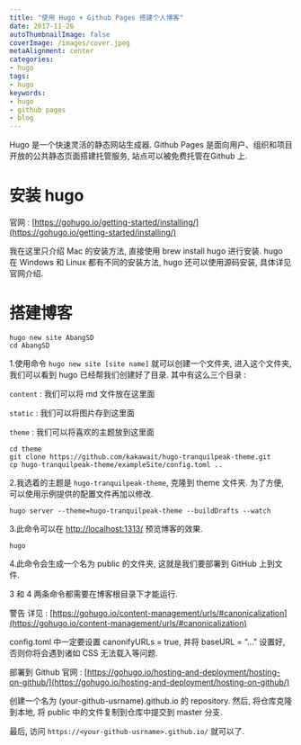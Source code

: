 ```yaml
---
title: "使用 Hugo + Github Pages 搭建个人博客"
date: 2017-11-26
autoThumbnailImage: false
coverImage: /images/cover.jpeg
metaAlignment: center
categories:
- hugo
tags:
- hugo
keywords:
- hugo
- github pages
- blog
---
```


Hugo 是一个快速灵活的静态网站生成器. Github Pages 是面向用户、组织和项目开放的公共静态页面搭建托管服务, 站点可以被免费托管在Github 上.

<!--more-->

# 安装 hugo

官网 : [https://gohugo.io/getting-started/installing/](https://gohugo.io/getting-started/installing/)

我在这里只介绍 Mac 的安装方法, 直接使用 brew install hugo 进行安装. hugo 在 Windows 和 Linux 都有不同的安装方法, hugo 还可以使用源码安装, 具体详见官网介绍.

# 搭建博客

``` shell
hugo new site AbangSD
cd AbangSD
```

1.使用命令 `hugo new site [site name]` 就可以创建一个文件夹, 进入这个文件夹, 我们可以看到 hugo 已经帮我们创建好了目录. 其中有这么三个目录 :

`content` : 我们可以将 md 文件放在这里面

`static` : 我们可以将图片存到这里面

`theme` : 我们可以将喜欢的主题放到这里面

``` shell
cd theme
git clone https://github.com/kakawait/hugo-tranquilpeak-theme.git
cp hugo-tranquilpeak-theme/exampleSite/config.toml ..
```

2.我选着的主题是 `hugo-tranquilpeak-theme`, 克隆到 theme 文件夹. 为了方便, 可以使用示例提供的配置文件再加以修改.

``` shell
hugo server --theme=hugo-tranquilpeak-theme --buildDrafts --watch
```

3.此命令可以在 [http://localhost:1313/](http://localhost:1313/) 预览博客的效果.

``` shell
hugo
```

4.此命令会生成一个名为 public 的文件夹, 这就是我们要部署到 GitHub 上到文件.

3 和 4 两条命令都需要在博客根目录下才能运行.

警告
详见 : [https://gohugo.io/content-management/urls/#canonicalization](https://gohugo.io/content-management/urls/#canonicalization)

config.toml 中一定要设置 canonifyURLs = true, 并将 baseURL = “…” 设置好, 否则你将会遇到诸如 CSS 无法载入等问题.

部署到 Github
官网 : [https://gohugo.io/hosting-and-deployment/hosting-on-github/](https://gohugo.io/hosting-and-deployment/hosting-on-github/)

创建一个名为 (your-github-usrname).github.io 的 repository. 然后, 将仓库克隆到本地, 将 public 中的文件复制到仓库中提交到 master 分支.

最后, 访问 `https://<your-github-usrname>.github.io/` 就可以了.